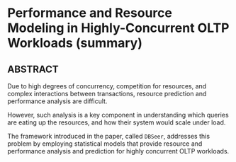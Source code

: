 # Performance and Resource Modeling in Highly-Concurrent OLTP Workloads (summary)

## ABSTRACT

Due to high degrees of concurrency, competition for resources, and complex interactions between transactions, resource prediction and performance analysis are difficult.

However, such analysis is a key component in understanding which queries are eating up the resources, and how their system would scale under load.

The framework introduced in the paper, called `DBSeer`, addresses this problem by employing statistical models that provide resource and performance analysis and prediction for highly concurrent OLTP workloads.
